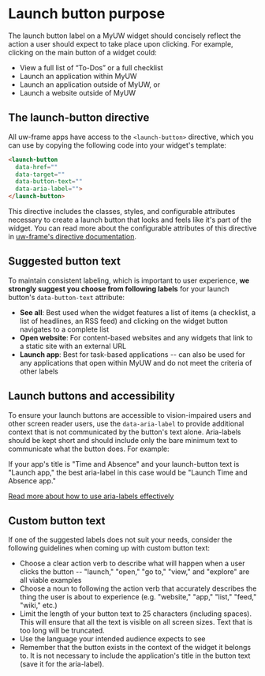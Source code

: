 # Launch button purpose

The launch button label on a MyUW widget should concisely reflect the action a user should expect to take place upon clicking.
For example, clicking on the main button of a widget could:

* View a full list of “To-Dos” or a full checklist
* Launch an application within MyUW
* Launch an application outside of MyUW, or
* Launch a website outside of MyUW

## The launch-button directive

All uw-frame apps have access to the `<launch-button>` directive, which you can use by copying the following code into your widget's template:

```html
<launch-button
  data-href=""
  data-target=""
  data-button-text=""
  data-aria-label="">
</launch-button>
```

This directive includes the classes, styles, and configurable attributes necessary to create a launch button that looks and feels like it's part
of the widget. You can read more about the configurable attributes of this directive in [uw-frame's directive documentation](http://uw-madison-doit.github.io/uw-frame/directives).

## Suggested button text

To maintain consistent labeling, which is important to user experience, **we strongly suggest you choose from following labels** for
your launch button's `data-button-text` attribute:

* **See all**: Best used when the widget features a list of items (a checklist, a list of headlines, an RSS feed) and clicking on the widget button navigates to a complete list
* **Open website**: For content-based websites and any widgets that link to a static site with an external URL
* **Launch app**: Best for task-based applications -- can also be used for any applications that open within MyUW and do not meet the criteria of other labels

## Launch buttons and accessibility

To ensure your launch buttons are accessible to vision-impaired users and other screen reader users, use the `data-aria-label`
to provide additional context that is not communicated by the button's text alone. Aria-labels should be kept short and should include
only the bare minimum text to communicate what the button does. For example:

If your app's title is "Time and Absence" and your launch-button text is "Launch app," the best aria-label in this case would be "Launch Time and Absence app."

[Read more about how to use aria-labels effectively](https://developer.mozilla.org/en-US/docs/Web/Accessibility/ARIA/ARIA_Techniques/Using_the_aria-label_attribute)

## Custom button text

If one of the suggested labels does not suit your needs, consider the following guidelines when coming up with custom button text:

* Choose a clear action verb to describe what will happen when a user clicks the button -- "launch," "open," "go to," "view," and "explore" are all viable examples
* Choose a noun to following the action verb that accurately describes the thing the user is about to experience (e.g. "website," "app," "list," "feed," "wiki," etc.)
* Limit the length of your button text to 25 characters (including spaces). This will ensure that all the text is visible on all screen sizes. Text that is too long will be truncated.
* Use the language your intended audience expects to see
* Remember that the button exists in the context of the widget it belongs to. It is not necessary to include the application's title in the button text (save it for the aria-label).

